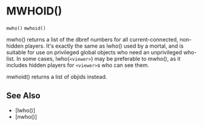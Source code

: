 # MWHOID()
`mwho()`
`mwhoid()`

  mwho() returns a list of the dbref numbers for all current-connected, non-hidden players. It's exactly the same as lwho() used by a mortal, and is suitable for use on privileged global objects who need an unprivileged who-list. In some cases, lwho(`<viewer>`) may be preferable to mwho(), as it includes hidden players for `<viewer>`s who can see them.

  mwhoid() returns a list of objids instead.


## See Also
- [lwho()]
- [nwho()]

